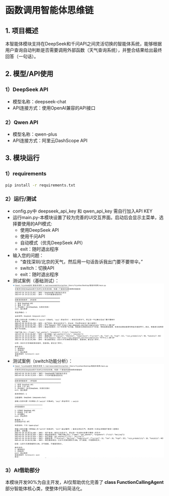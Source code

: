 # 函数调用智能体思维链
## 1. 项目概述
本智能体模块支持在DeepSeek和千问API之间灵活切换的智能体系统，能够根据用户查询自动判断是否需要调用外部函数（天气查询系统），并整合结果给出最终回答（一句话）。
## 2. 模型/API使用
### 1）DeepSeek API
* 模型名称：deepseek-chat
* API连接方式：使用OpenAI兼容的API接口
### 2）Qwen API
* 模型名称：qwen-plus
* API连接方式：阿里云DashScope API
## 3. 模块运行
### 1）requirements
```bash
pip install -r requirements.txt
```
### 2）运行/测试
* config.py中 deepseek_api_key 和 qwen_api_key 需自行加入API KEY
* 运行main.py-本模块设置了较为完善的UI交互界面。启动后会显示主菜单，选择要使用的API模式:
  * 使用DeepSeek API
  * 使用千问API
  * 自动模式（优先DeepSeek API）
  * exit：随时退出程序
* 输入您的问题：
  * “查找深圳/北京的天气，然后用一句话告诉我出门要不要带伞。”
  * switch：切换API
  * exit：随时退出程序
* 测试案例（基础测试）：![智能体调用](基础测试.jpg)
* 测试案例（switch功能分析）：![智能体调用](switch.jpg)
### 3）AI借助部分
本模块开发90%为自主开发，AI仅帮助优化完善了 **class FunctionCallingAgent** 部分智能体核心类，使整体代码简洁化。
